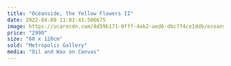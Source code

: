 ```yaml
---
title: "Oceanside, the Yellow Flowers II"
date: 2022-04-09 11:03:41.506675
image: https://ucarecdn.com/4d59b171-0fff-4eb2-aed6-dbc7f4ce1ddb/oceanside.jpg
price: "2990"
size: "60 x 120cm"
sold: "Metropolis Gallery"
media: "Oil and Wax on Canvas"
---
```


